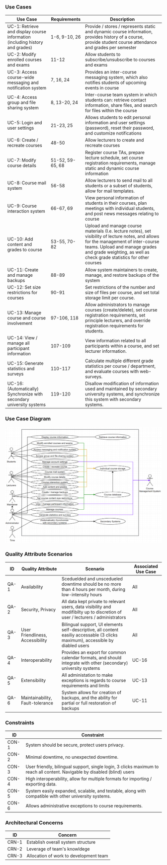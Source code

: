 ### Use Cases

| Use Case                                                     | Requirements     | Description                                                  |
| ------------------------------------------------------------ | ---------------- | ------------------------------------------------------------ |
| UC-1: Retrieve and display course information (including history and grades) | 1-6, 9-10, 26    | Provide / stores / represents static and dynamic course information, provides history of a course, provide student course attendance and grades per semester |
| UC-2: Modify enrolled courses and exams                      | 11-12            | Allow students to subscribe/unsubscribe to courses and exams |
| UC-3: Access course-wide messaging and notification system   | 7, 16, 24        | Provides an inter-course messaging system, which also notifies students of upcoming events in course |
| UC-4: Access group and file sharing system                   | 8, 13-20, 24     | Inter-course team system in which students can: retrieve contact information, share files, and search for files within the course |
| UC-5: Login and user settings                                | 21-23, 25        | Allows students to edit personal information and user settings (password), reset their password, and customize notifications |
| UC-6: Create / recreate courses                              | 48-50            | Allow lecturers to create and recreate courses               |
| UC-7: Modify course details                                  | 51-52, 59-65, 68 | Register course TAs, prepare lecture schedule, set course registration requirements, manage static and dynamic course information |
| UC-8: Course mail system                                     | 56-58            | Allow lecturers to send mail to all students or a subset of students, allow for mail templates. |
| UC-9: Course interaction system                              | 66-67, 69        | View personal information of students in their courses, plan meetings with individual students, and post news messages relating to course |
| UC-10: Add content and grades to course                      | 53-55, 70-82     | Upload and manage course materials (I.e. lecture notes), set visibility of lecture notes, and allows for the management of inter-course teams. Upload and manage grades and grade weighting, as well as check grade statistics for other courses |
| UC-11: Create and manage backups                             | 88-89            | Allow system maintainers to create, manage, and restore backups of the system |
| UC-12: Set size restrictions for courses                     | 90-91            | Set restrictions of the number and size of files per course, and set total storage limit per course. |
| UC-13: Manage course and course involvement                  | 97-106, 118      | Allow administrators to manage courses (create/delete), set course registration requirements, set principle lecturers, and override registration requirements for students. |
| UC-14: View / manage all participant information             | 107-109          | View information related to all participants within a course, and set lecturer information. |
| UC-15: Generate statistics and surveys                       | 110-117          | Calculate multiple different grade statistics per course / department, and evaluate courses with web-surveys. |
| UC-16: (Automatically) Synchronize with secondary university systems | 119-120          | Disallow modification of information used and maintained by secondary university systems, and synchronize this system with secondary systems. |

### Use Case Diagram
![alt text](https://raw.githubusercontent.com/SOFE3650F18/project-g17/master/Deliverable%201/Use%20Case%20Diagram.png)

### Quality Attribute Scenarios

| ID   | Quality Attribute                | Scenario                                                     | Associated Use Case |
| ---- | -------------------------------- | ------------------------------------------------------------ | ------------------- |
| QA-1 | Availability                     | Sceduelded and unscedueled downtime should be no more than 4 hours per month, during low-intensity hours | All                 |
| QA-2 | Security, Privacy                | All data kept private to relevant users, data visibility and modifibilty up to discretion of user / lecturers / administrators | All                 |
| QA-3 | User Friendliness, Accessibility | Bilingual support, UI elements self-descriptive, all content easiliy accessable (3 clicks maximum), accessible by diabled users | All                 |
| QA-4 | Interoperability                 | Provides an export for common calendar formats, and should integrate with other (secondary) university systems | UC-16               |
| QA-5 | Extensibility                    | All administation to make exceptions is regards to course requirements and limits | UC-13               |
| QA-6 | Maintainability, Fault-tolerance | System allows for creation of backups, and the ability for partial or full restoration of backups | UC-11               |

### Constraints

| ID    | Constraint                                                   |
| ----- | ------------------------------------------------------------ |
| CON-1 | System should be secure, protect users privacy.              |
| CON-2 | Minimal downtime, no unexpected downtime.                    |
| CON-3 | User friendly, bilingual support, single login, 3 clicks maximum to reach all content. Navigable by disabled (blind) users |
| CON-4 | High interoperability, allow for multiple formats for importing / exporting data. |
| CON-5 | System easily expanded, scalable, and testable, along with compatible with other university systems. |
| CON-6 | Allows administrative exceptions to course requirements.     |

### Architectural Concerns

| ID    | Concern                                |
| ----- | -------------------------------------- |
| CRN-1 | Establish overall system structure     |
| CRN-2 | Leverage of team's knowldege           |
| CRN-3 | Allocation of work to development team |
